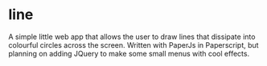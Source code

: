 # line
A simple little web app that allows the user to draw lines that dissipate into colourful circles across the screen.
Written with PaperJs in Paperscript, but planning on adding JQuery to make some small menus with cool effects.
